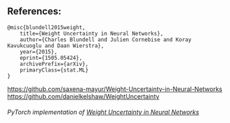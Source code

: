 ## **References**:

```
@misc{blundell2015weight,
    title={Weight Uncertainty in Neural Networks},
    author={Charles Blundell and Julien Cornebise and Koray Kavukcuoglu and Daan Wierstra},
    year={2015},
    eprint={1505.05424},
    archivePrefix={arXiv},
    primaryClass={stat.ML}
}
```

https://github.com/saxena-mayur/Weight-Uncertainty-in-Neural-Networks
</br>
https://github.com/danielkelshaw/WeightUncertainty

###### PyTorch implementation of [Weight Uncertainty in Neural Networks](https://arxiv.org/pdf/1505.05424.pdf)